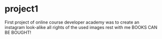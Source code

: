 # project1
First project of online course developer academy was to create an instagram look-alike
all rights of the used images rest with me
BOOKS CAN BE BOUGHT!
